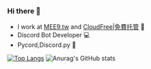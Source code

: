 ### Hi there 👋

- I work at [MEE9.tw](https://mee9.ga) and [CloudFree|免費托管](https://cloudfree.host) 🏢
- Discord Bot Developer 💻
- Pycord,Discord.py 📃

[![Top Langs](https://github-readme-stats.vercel.app/api/top-langs/?username=alexkong1123&langs_count=8)](https://github.com/anuraghazra/github-readme-stats)
![Anurag's GitHub stats](https://github-readme-stats.vercel.app/api?username=alexkong1123&show_icons=true&theme=radical)

